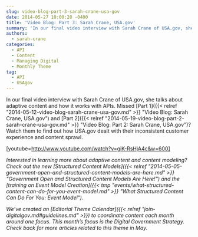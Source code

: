 ```yaml
---
slug: video-blog-part-3-sarah-crane-usa-gov
date: 2014-05-27 10:00:28 -0400
title: 'Video Blog: Part 3: Sarah Crane, USA.gov'
summary: 'In our final video interview with Sarah Crane of USA.gov, she talks about adaptive content and how it works with APIs. Missed Part 1 and Part 2? Watch them to find out how USA.gov dealt with their inconsistent customer experience and content sprawl. [youtube=http://www.youtube.com/watch?v=giK-RsHjA4c&w=600] Interested in learning more about adaptive content and content modeling? Check out the'
authors:
  - sarah-crane
categories:
  - API
  - Content
  - Managing Digital
  - Monthly Theme
tag:
  - API
  - USAgov
---
```


In our final video interview with Sarah Crane of USA.gov, she talks about adaptive content and how it works with APIs. Missed [Part 1]({{< relref "2014-05-12-video-blog-sarah-crane-usa-gov.md" >}} "Video Blog: Sarah Crane, USA.gov") and [Part 2]({{< relref "2014-05-19-video-blog-part-2-sarah-crane-usa-gov.md" >}} "Video Blog: Part 2: Sarah Crane, USA.gov")? Watch them to find out how USA.gov dealt with their inconsistent customer experience and content sprawl.

[youtube=http://www.youtube.com/watch?v=giK-RsHjA4c&w=600]
  
_Interested in learning more about adaptive content and content modeling? Check out the new [Structured Content Models]({{< relref "2014-05-05-government-open-and-structured-content-models-are-here.md" >}} "Government Open and Structured Content Models Are Here!") and the [training on Event Model Creation]({{< tmp "events/what-structured-content-can-do-for-you-event-model.md" >}} "What Structured Content Can Do For You: Event Model")._

 _We&#8217;ve created an [Editorial Theme Calendar]({{< relref "join-digitalgov.md#guidelines.md" >}}) to coordinate content each month around one focus. This month&#8217;s focus is the Digital Government Strategy. Check back for more articles related to this theme in May._